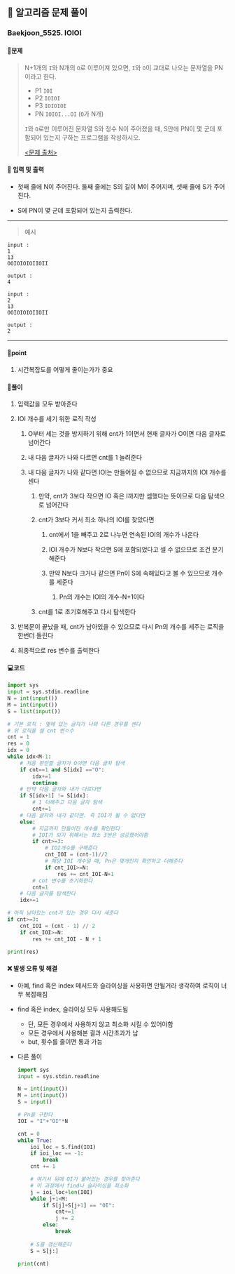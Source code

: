 ## 🐌 알고리즘 문제 풀이

### Baekjoon_5525. IOIOI

#### 📒문제

> N+1개의 `I`와 N개의 `O`로 이루어져 있으면, `I`와 `O`이 교대로 나오는 문자열을 PN이라고 한다.
>
> - P1 `IOI`
> - P2 `IOIOI`
> - P3 `IOIOIOI`
> - PN `IOIOI...OI` (`O`가 N개)
>
> `I`와 `O`로만 이루어진 문자열 S와 정수 N이 주어졌을 때, S안에 PN이 몇 군데 포함되어 있는지 구하는 프로그램을 작성하시오.
>
> [<문제 출처>](https://www.acmicpc.net/problem/5525)



#### :pushpin: 입력 및 출력

- 첫째 줄에 N이 주어진다. 둘째 줄에는 S의 길이 M이 주어지며, 셋째 줄에 S가 주어진다.

- S에 PN이 몇 군데 포함되어 있는지 출력한다.


---

> 예시

```
input :
1
13
OOIOIOIOIIOII

output :
4

input :
2
13
OOIOIOIOIIOII

output :
2
```

----




#### 🚀point

1. 시간복잡도를 어떻게 줄이는가가 중요




#### 🔎풀이

1.  입력값을 모두 받아준다

1.  IOI 개수를 세기 위한 로직 작성
    1.  O부터 세는 것을 방지하기 위해 cnt가 1이면서 현재 글자가 O이면 다음 글자로 넘어간다

    1.  내 다음 글자가 나와 다르면 cnt를 1 늘려준다

    1.  내 다음 글자가 나와 같다면 IOI는 만들어질 수 없으므로 지금까지의 IOI 개수를 센다
        1.  만약, cnt가 3보다 작으면 IO 혹은 I까지만 셈했다는 뜻이므로 다음 탐색으로 넘어간다

        1.  cnt가 3보다 커서 최소 하나의 IOI를 찾았다면
            1.  cnt에서 1을 빼주고 2로 나누면 연속된 IOI의 개수가 나온다

            1.  IOI 개수가 N보다 작으면 S에 포함되었다고 셀 수 없으므로 조건 분기해준다

            1.  만약 N보다 크거나 같으면 Pn이 S에 속해있다고 볼 수 있으므로 개수를 세준다
                1.  Pn의 개수는 IOI의 개수-N+1이다

        1.  cnt를 1로 초기호해주고 다시 탐색한다

1.  반복문이 끝났을 때, cnt가 남아있을 수 있으므로 다시 Pn의 개수를 세주는 로직을 한번더 돌린다
1.  최종적으로 res 변수를 출력한다


#### 💻코드

```python
import sys
input = sys.stdin.readline
N = int(input())
M = int(input())
S = list(input())

# 기본 로직 : 옆에 있는 글자가 나와 다른 경우를 센다
# 위 로직을 셀 cnt 변ㅇ수
cnt = 1
res = 0
idx = 0
while idx<M-1:
    # 처음 판단할 글자가 O이면 다음 글자 탐색
    if cnt==1 and S[idx] =="O":
        idx+=1
        continue
	# 만약 다음 글자와 내가 다르다면
    if S[idx+1] != S[idx]:
    	# 1 더해주고 다음 글자 탐색
        cnt+=1
    # 다음 글자와 내가 같다면. 즉 IOI가 될 수 없다면
    else:
        # 지금까지 만들어진 개수를 확인한다
        # IOI가 되기 위해서는 최소 3번은 성공했어야함
        if cnt>=3:
            # IOI개수를 구해준다
            cnt_IOI = (cnt-1)//2
            # 해당 IOI 개수일 때, Pn은 몇개인지 확인하고 더해준다
            if cnt_IOI>=N:
                res += cnt_IOI-N+1
        # cnt 변수를 초기화한다
        cnt=1
    # 다음 글자를 탐색한다
    idx+=1

# 아직 남아있는 cnt가 있는 경우 다시 세준다
if cnt>=3:
    cnt_IOI = (cnt - 1) // 2
    if cnt_IOI>=N:
        res += cnt_IOI - N + 1

print(res)

```



#### ❌ 발생 오류 및 해결

- 아예, find 혹은 index 메서드와 슬라이싱을 사용하면 안될거라 생각하여 로직이 너무 복잡해짐

- find 혹은 index, 슬라이싱 모두 사용해도됨

  - 단, 모든 경우에서 사용하지 않고 최소화 시킬 수 있어야함
  - 모든 경우에서 사용해본 결과 시간초과가 남
  - but, 횟수를 줄이면 통과 가능

- 다른 풀이

  ```python
  import sys
  input = sys.stdin.readline
  
  N = int(input())
  M = int(input())
  S = input()
  
  # Pn을 구한다
  IOI = "I"+"OI"*N
  
  cnt = 0
  while True:
      ioi_loc = S.find(IOI)
      if ioi_loc == -1:
          break
      cnt += 1
  
      # 여기서 뒤에 OI가 붙어있는 경우를 찾아준다
      # 이 과정에서 find나 슬라이싱을 최소화
      j = ioi_loc+len(IOI)
      while j+1<M:
          if S[j]+S[j+1] == "OI":
              cnt+=1
              j += 2
          else:
              break
    	
      # S를 갱신해준다
      S = S[j:]
      
  print(cnt)
  ```

  
